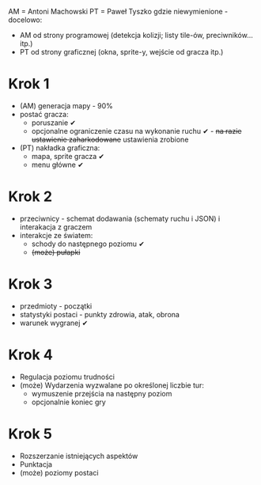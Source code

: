 AM = Antoni Machowski
PT = Paweł Tyszko
gdzie niewymienione - docelowo:
* AM od strony programowej (detekcja kolizji; listy tile-ów, preciwników... itp.)
* PT od strony graficznej (okna, sprite-y, wejście od gracza itp.)

# Krok 1
* (AM) generacja mapy - 90%
* postać gracza:
	* poruszanie ✔
	* opcjonalne ograniczenie czasu na wykonanie ruchu ✔ - ~~na razie ustawienie zaharkodowane~~ ustawienia zrobione
* (PT) nakładka graficzna:
	* mapa, sprite gracza ✔ 
	* menu główne ✔

# Krok 2
* przeciwnicy - schemat dodawania (schematy ruchu i JSON) i interakacja z graczem
* interakcje ze światem:
	* schody do następnego poziomu ✔
	* ~~(może) pułapki~~ 

# Krok 3
* przedmioty - początki
* statystyki postaci - punkty zdrowia, atak, obrona
* warunek wygranej ✔

# Krok 4
* Regulacja poziomu trudności
* (może) Wydarzenia wyzwalane po określonej liczbie tur:
	* wymuszenie przejścia na następny poziom
	* opcjonalnie koniec gry

# Krok 5
* Rozszerzanie istniejących aspektów
* Punktacja
* (może) poziomy postaci